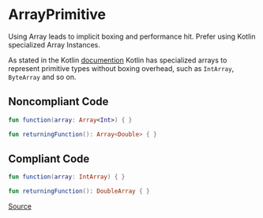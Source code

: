# ArrayPrimitive

Using Array<Primitive> leads to implicit boxing and performance hit. Prefer using Kotlin specialized Array
Instances.

As stated in the Kotlin [documention](https://kotlinlang.org/docs/reference/basic-types.html#arrays) Kotlin has
specialized arrays to represent primitive types without boxing overhead, such as `IntArray`, `ByteArray` and so on.

## Noncompliant Code

```kotlin
fun function(array: Array<Int>) { }

fun returningFunction(): Array<Double> { }
```
## Compliant Code

```kotlin
fun function(array: IntArray) { }

fun returningFunction(): DoubleArray { }
```

[Source](https://arturbosch.github.io/detekt/performance.html#arrayprimitive)
